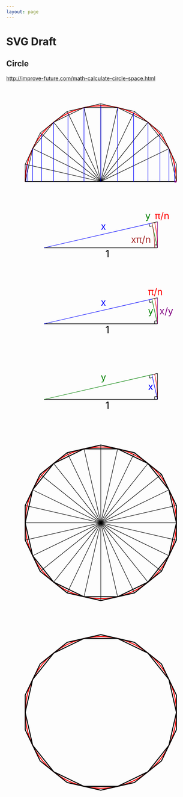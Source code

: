 ```yaml
---
layout: page
---
```


# SVG Draft

## Circle

http://improve-future.com/math-calculate-circle-space.html

<svg viewBox="0 0 200 120">
    <path d="M 20,100 a 80 80 0 0 1 160 0" stroke="red" fill="none" />
    <g stroke-width="0.5" >
    <polyline points="180,100 180,81.74 164.16,48.84 135.60,26.07 100,17.94 64.40,26.07 35.84,48.84 20.00,81.74 20.00,100" stroke="black" fill="none" />
    <polyline points="180,100 172.08,65.29 149.88,37.45 117.80,22.01 82.20,22.01 50.12,37.45 27.92,65.19 20,100 180,100" stroke="black" fill="none" />
        </g>
    <g stroke="black" stroke-width="0.5" stroke-linecap="round" >
<line x1="164.16" y1="48.84" x2="100" y2="100" />
<line x1="135.6" y1="26.07" x2="100" y2="100" />
<line x1="100" y1="17.94" x2="100" y2="100" />
<line x1="64.4" y1="26.07" x2="100" y2="100" />
<line x1="35.84" y1="48.84" x2="100" y2="100" />
<line x1="20" y1="81.74" x2="100" y2="100" />
        <line x1="172.08" y1="65.29" x2="100" y2="100" />
<line x1="149.88" y1="37.45" x2="100" y2="100" />
<line x1="117.8" y1="22.01" x2="100" y2="100" />
<line x1="82.2" y1="22.01" x2="100" y2="100" />
<line x1="50.12" y1="37.45" x2="100" y2="100" />
<line x1="27.92" y1="65.29" x2="100" y2="100" />
<line x1="20" y1="100" x2="177.99" y2="100" />
    </g>
    <g stroke="blue" stroke-width="0.5">
        <line x1="177.99" y1="82.2" x2="177.99" y2="100" />
<line x1="172.08" y1="65.29" x2="172.08" y2="100" />
<line x1="162.55" y1="50.12" x2="162.55" y2="100" />
<line x1="149.88" y1="37.45" x2="149.88" y2="100" />
<line x1="134.71" y1="27.92" x2="134.71" y2="100" />
<line x1="117.8" y1="22.01" x2="117.8" y2="100" />
<line x1="100" y1="20" x2="100" y2="100" />
<line x1="82.2" y1="22.01" x2="82.2" y2="100" />
<line x1="65.29" y1="27.92" x2="65.29" y2="100" />
<line x1="50.12" y1="37.45" x2="50.12" y2="100" />
<line x1="37.45" y1="50.12" x2="37.45" y2="100" />
<line x1="27.92" y1="65.29" x2="27.92" y2="100" />
<line x1="22.01" y1="82.2" x2="22.01" y2="100" />
    </g>
    <line x1="177.99" y1="100" x2="180" y2="100" stroke="purple" stroke-width="2" />
</svg>

<svg viewBox="0 0 200 80">
    <g stroke-width="0.5" fill="none">
        <path d="M 160,50 a 120 120 0 0 0 -3.01 -26.70" stroke="red" />
        <line x1="160" y1="50" x2="154.06" y2="23.97" stroke="green" />
        <line x1="160" y1="47" x2="157" y2="47" stroke="black" />
        <line x1="157" y1="50" x2="157" y2="47" stroke="black" />
        <line x1="151.13" y1="24.63" x2="151.81" y2="27.56" stroke="black" />
        <line x1="154.72" y1="26.89" x2="151.81" y2="27.56" stroke="black" />
        <line x1="160" y1="50" x2="40" y2="50" stroke="black" />
        <line x1="160" y1="50" x2="160" y2="22.61" stroke="purple" />
        <line x1="154.06" y1="23.97" x2="160" y2="22.61" stroke="black" />
        <line x1="40" y1="50" x2="154.06" y2="23.97" stroke="blue" />
        <path d="M 156.99,50 a 116.99 116.99 0 0 0 -3.01 -26.70" stroke="brown" />
    </g>
    <g font-size="10">
        <text x="147" y="20" fill="green">y</text>
        <text x="105" y="60" fill="black">1</text>
        <text x="157" y="20" fill="red">&pi;/n</text>
        <text x="100" y="31" fill="blue">x</text>
        <text x="153" y="45" fill="brown" text-anchor="end">x&pi;/n</text>
    </g>
</svg>
<svg viewBox="0 0 200 80">
    <g stroke-width="0.5" fill="none">
        <path d="M 160,50 a 120 120 0 0 0 -3.01 -26.70" stroke="red" />
        <line x1="160" y1="50" x2="154.06" y2="23.97" stroke="green" />
        <line x1="160" y1="47" x2="157" y2="47" stroke="black" />
        <line x1="157" y1="50" x2="157" y2="47" stroke="black" />
        <line x1="151.13" y1="24.63" x2="151.81" y2="27.56" stroke="black" />
        <line x1="154.72" y1="26.89" x2="151.81" y2="27.56" stroke="black" />
        <line x1="160" y1="50" x2="40" y2="50" stroke="black" />
        <line x1="160" y1="50" x2="160" y2="22.61" stroke="purple" />
        <line x1="154.06" y1="23.97" x2="160" y2="22.61" stroke="black" />
        <line x1="40" y1="50" x2="154.06" y2="23.97" stroke="blue" />
    </g>
    <g font-size="10">
        <text x="150" y="40" fill="green">y</text>
        <text x="100" y="31" fill="blue">x</text>
        <text x="105" y="60" fill="black">1</text>
        <text x="150" y="20" fill="red">&pi;/n</text>
        <text x="162" y="40" fill="purple">x/y</text>
    </g>
</svg>
<svg viewBox="0 0 200 80">
    <g stroke-width="0.5" fill="none">
        <path d="M 160,50 a 120 120 0 0 0 -3.01 -26.70" stroke="red" />
        <line x1="160" y1="50" x2="154.06" y2="23.97" stroke="blue" />
        <line x1="160" y1="47" x2="157" y2="47" stroke="black" />
        <line x1="157" y1="50" x2="157" y2="47" stroke="black" />
        <line x1="151.13" y1="24.63" x2="151.81" y2="27.56" stroke="black" />
        <line x1="154.72" y1="26.89" x2="151.81" y2="27.56" stroke="black" />
        <line x1="160" y1="50" x2="40" y2="50" stroke="black" />
        <line x1="160" y1="50" x2="160" y2="22.61" stroke="black" />
        <line x1="154.06" y1="23.97" x2="160" y2="22.61" stroke="black" />
        <line x1="40" y1="50" x2="154.06" y2="23.97" stroke="green" />
    </g>
    <g font-size="10">
        <text x="150" y="40" fill="blue">x</text>
        <text x="100" y="30" fill="green">y</text>
        <text x="105" y="60" fill="black">1</text>
    </g>
</svg>
<svg viewBox="0 0 200 200">
    <circle cx="100" cy="100" r="80" stroke="red" fill="none" />
    <polygon points="180,81.74 164.16,48.84 135.60,26.07 100,17.94 64.40,26.07 35.84,48.84 20.00,81.74 20.00,118.26 35.84,151.16 64.40,173.93 100,182.06 135.60,173.93 164.16,151.16 180,118.26" stroke="black" fill="none" />
    <polygon points="172.08,65.29 149.88,37.45 117.80,22.01 82.20,22.01 50.12,37.45 27.92,65.19 20,100 27.92,134.71 50.12,162.55 82.20,177.99 117.80,177.99 149.88,162.55 172.08,134.71 180,100" stroke="black" fill="none" />
    <g stroke="black" stroke-width="0.5" stroke-linecap="round" >
      <line x1="180" y1="81.74" x2="20" y2="118.26" />	
<line x1="164.16" y1="48.84" x2="35.84" y2="151.16" />
<line x1="135.6" y1="26.07" x2="64.4" y2="173.93" />
<line x1="100" y1="17.94" x2="100" y2="182.06" />
<line x1="64.4" y1="26.07" x2="135.6" y2="173.93" />
<line x1="35.84" y1="48.84" x2="164.16" y2="151.16" />
<line x1="20" y1="81.74" x2="180" y2="118.26" />
        <line x1="172.08" y1="65.29" x2="27.92" y2="134.71" />
<line x1="149.88" y1="37.45" x2="50.12" y2="162.55" />
<line x1="117.8" y1="22.01" x2="82.2" y2="177.99" />
<line x1="82.2" y1="22.01" x2="117.8" y2="177.99" />
<line x1="50.12" y1="37.45" x2="149.88" y2="162.55" />
<line x1="27.92" y1="65.29" x2="172.08" y2="134.71" />
<line x1="20" y1="100" x2="180" y2="100" />
    </g>
</svg>
<svg viewBox="0 0 200 200">
    <circle cx="100" cy="100" r="80" stroke="red" fill="none" />
    <polygon points="180,81.74 164.16,48.84 135.60,26.07 100,17.94 64.40,26.07 35.84,48.84 20.00,81.74 20.00,118.26 35.84,151.16 64.40,173.93 100,182.06 135.60,173.93 164.16,151.16 180,118.26" stroke="black" fill="none" />
    <polygon points="172.08,65.29 149.88,37.45 117.80,22.01 82.20,22.01 50.12,37.45 27.92,65.19 20,100 27.92,134.71 50.12,162.55 82.20,177.99 117.80,177.99 149.88,162.55 172.08,134.71 180,100" stroke="black" fill="none" />
</svg>

